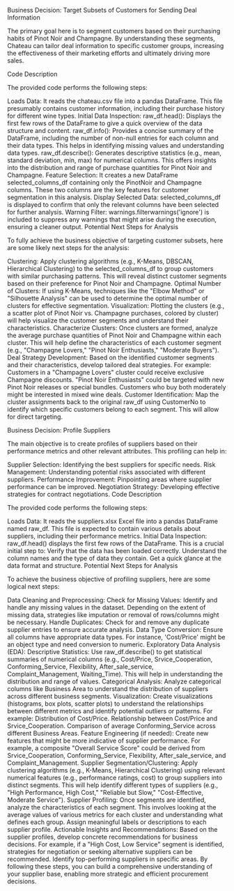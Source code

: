 Business Decision: Target Subsets of Customers for Sending Deal Information

The primary goal here is to segment customers based on their purchasing habits of Pinot Noir and Champagne. By understanding these segments, Chateau can tailor deal information to specific customer groups, increasing the effectiveness of their marketing efforts and ultimately driving more sales.

Code Description

The provided code performs the following steps:

Loads Data: It reads the chateau.csv file into a pandas DataFrame. This file presumably contains customer information, including their purchase history for different wine types.
Initial Data Inspection:
raw_df.head(): Displays the first few rows of the DataFrame to give a quick overview of the data structure and content.
raw_df.info(): Provides a concise summary of the DataFrame, including the number of non-null entries for each column and their data types. This helps in identifying missing values and understanding data types.
raw_df.describe(): Generates descriptive statistics (e.g., mean, standard deviation, min, max) for numerical columns. This offers insights into the distribution and range of purchase quantities for Pinot Noir and Champagne.
Feature Selection: It creates a new DataFrame selected_columns_df containing only the PinotNoir and Champagne columns. These two columns are the key features for customer segmentation in this analysis.
Display Selected Data: selected_columns_df is displayed to confirm that only the relevant columns have been selected for further analysis.
Warning Filter: warnings.filterwarnings('ignore') is included to suppress any warnings that might arise during the execution, ensuring a cleaner output.
Potential Next Steps for Analysis

To fully achieve the business objective of targeting customer subsets, here are some likely next steps for the analysis:

Clustering: Apply clustering algorithms (e.g., K-Means, DBSCAN, Hierarchical Clustering) to the selected_columns_df to group customers with similar purchasing patterns. This will reveal distinct customer segments based on their preference for Pinot Noir and Champagne.
Optimal Number of Clusters: If using K-Means, techniques like the "Elbow Method" or "Silhouette Analysis" can be used to determine the optimal number of clusters for effective segmentation.
Visualization: Plotting the clusters (e.g., a scatter plot of Pinot Noir vs. Champagne purchases, colored by cluster) will help visualize the customer segments and understand their characteristics.
Characterize Clusters: Once clusters are formed, analyze the average purchase quantities of Pinot Noir and Champagne within each cluster. This will help define the characteristics of each customer segment (e.g., "Champagne Lovers," "Pinot Noir Enthusiasts," "Moderate Buyers").
Deal Strategy Development: Based on the identified customer segments and their characteristics, develop tailored deal strategies. For example:
Customers in a "Champagne Lovers" cluster could receive exclusive Champagne discounts.
"Pinot Noir Enthusiasts" could be targeted with new Pinot Noir releases or special bundles.
Customers who buy both moderately might be interested in mixed wine deals.
Customer Identification: Map the cluster assignments back to the original raw_df using CustomerNo to identify which specific customers belong to each segment. This will allow for direct targeting.



Business Decision: Profile Suppliers

The main objective is to create profiles of suppliers based on their performance metrics and other relevant attributes. This profiling can help in:

Supplier Selection: Identifying the best suppliers for specific needs.
Risk Management: Understanding potential risks associated with different suppliers.
Performance Improvement: Pinpointing areas where supplier performance can be improved.
Negotiation Strategy: Developing effective strategies for contract negotiations.
Code Description

The provided code performs the following steps:

Loads Data: It reads the suppliers.xlsx Excel file into a pandas DataFrame named raw_df. This file is expected to contain various details about suppliers, including their performance metrics.
Initial Data Inspection: raw_df.head() displays the first few rows of the DataFrame. This is a crucial initial step to:
Verify that the data has been loaded correctly.
Understand the column names and the type of data they contain.
Get a quick glance at the data format and structure.
Potential Next Steps for Analysis

To achieve the business objective of profiling suppliers, here are some logical next steps:

Data Cleaning and Preprocessing:
Check for Missing Values: Identify and handle any missing values in the dataset. Depending on the extent of missing data, strategies like imputation or removal of rows/columns might be necessary.
Handle Duplicates: Check for and remove any duplicate supplier entries to ensure accurate analysis.
Data Type Conversion: Ensure all columns have appropriate data types. For instance, 'Cost/Price' might be an object type and need conversion to numeric.
Exploratory Data Analysis (EDA):
Descriptive Statistics: Use raw_df.describe() to get statistical summaries of numerical columns (e.g., Cost/Price, Srvice_Cooperation, Conforming_Service, Flexibility, After_sale_service, Complaint_Management, Waiting_Time). This will help in understanding the distribution and range of values.
Categorical Analysis: Analyze categorical columns like Business Area to understand the distribution of suppliers across different business segments.
Visualization: Create visualizations (histograms, box plots, scatter plots) to understand the relationships between different metrics and identify potential outliers or patterns. For example:
Distribution of Cost/Price.
Relationship between Cost/Price and Srvice_Cooperation.
Comparison of average Conforming_Service across different Business Areas.
Feature Engineering (if needed):
Create new features that might be more indicative of supplier performance. For example, a composite "Overall Service Score" could be derived from Srvice_Cooperation, Conforming_Service, Flexibility, After_sale_service, and Complaint_Management.
Supplier Segmentation/Clustering:
Apply clustering algorithms (e.g., K-Means, Hierarchical Clustering) using relevant numerical features (e.g., performance ratings, cost) to group suppliers into distinct segments. This will help identify different types of suppliers (e.g., "High Performance, High Cost," "Reliable but Slow," "Cost-Effective, Moderate Service").
Supplier Profiling:
Once segments are identified, analyze the characteristics of each segment. This involves looking at the average values of various metrics for each cluster and understanding what defines each group.
Assign meaningful labels or descriptions to each supplier profile.
Actionable Insights and Recommendations:
Based on the supplier profiles, develop concrete recommendations for business decisions. For example, if a "High Cost, Low Service" segment is identified, strategies for negotiation or seeking alternative suppliers can be recommended.
Identify top-performing suppliers in specific areas.
By following these steps, you can build a comprehensive understanding of your supplier base, enabling more strategic and efficient procurement decisions.
